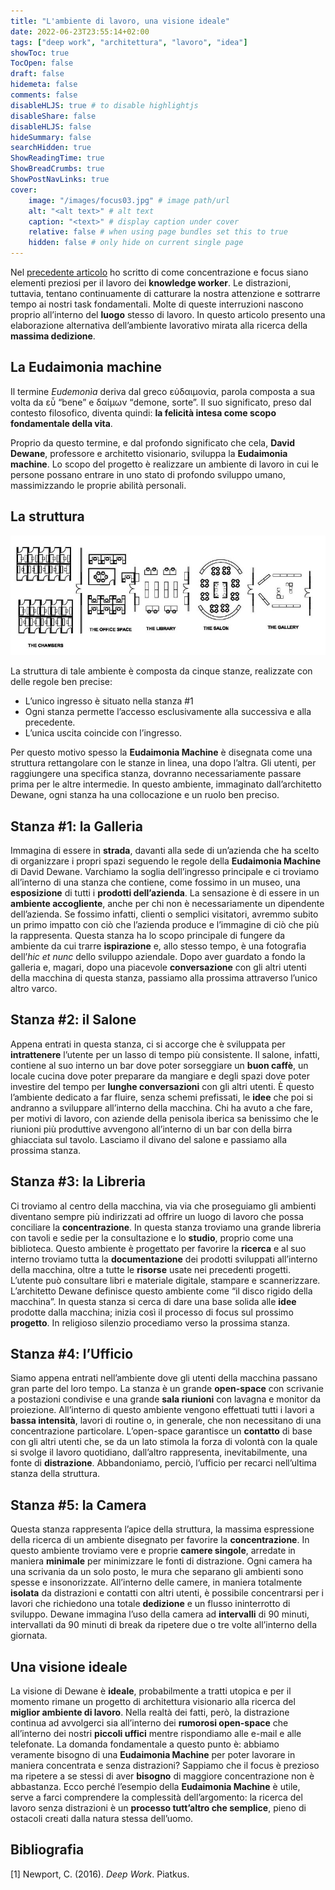 ```yaml
---
title: "L'ambiente di lavoro, una visione ideale"
date: 2022-06-23T23:55:14+02:00
tags: ["deep work", "architettura", "lavoro", "idea"]
showToc: true
TocOpen: false
draft: false
hidemeta: false
comments: false
disableHLJS: true # to disable highlightjs
disableShare: false
disableHLJS: false
hideSummary: false
searchHidden: true
ShowReadingTime: true
ShowBreadCrumbs: true
ShowPostNavLinks: true
cover:
    image: "/images/focus03.jpg" # image path/url
    alt: "<alt text>" # alt text
    caption: "<text>" # display caption under cover
    relative: false # when using page bundles set this to true
    hidden: false # only hide on current single page
---
```

Nel [precedente articolo](/blog/posts/concentrazione-e-produttivit%C3%A0-di-un-knowledge-worker/) ho scritto di come concentrazione e focus siano elementi preziosi per il lavoro dei **knowledge worker**. Le distrazioni, tuttavia, tentano continuamente di catturare la nostra attenzione e sottrarre tempo ai nostri task fondamentali. Molte di queste interruzioni nascono proprio all’interno del **luogo** stesso di lavoro. In questo articolo presento una elaborazione alternativa dell’ambiente lavorativo mirata alla ricerca della **massima dedizione**.

## La **Eudaimonia machine**

Il termine *Eudemonìa* deriva dal greco εὐδαιμονία, parola composta a sua volta da εὖ “bene” e δαίμων “demone, sorte”.  Il suo significato, preso dal contesto filosofico, diventa quindi: **la felicità intesa come scopo fondamentale della vita**.

Proprio da questo termine, e dal profondo significato che cela, **David Dewane**, professore e architetto visionario, sviluppa la **Eudaimonia machine**. Lo scopo del progetto è realizzare un ambiente di lavoro in cui le persone possano entrare in uno stato di profondo sviluppo umano, massimizzando le proprie abilità personali. 

## La struttura

![eudaimonia machine](/images/focus02.jpg)

La struttura di tale ambiente è composta da cinque stanze, realizzate con delle regole ben precise:

- L’unico ingresso è situato nella stanza #1
- Ogni stanza permette l’accesso esclusivamente alla successiva e alla precedente.
- L’unica uscita coincide con l’ingresso.

Per questo motivo spesso la **Eudaimonia Machine** è disegnata come una struttura rettangolare con le stanze in linea, una dopo l’altra. Gli utenti, per raggiungere una specifica stanza, dovranno necessariamente passare prima per le altre intermedie. In questo ambiente, immaginato dall’architetto Dewane, ogni stanza ha una collocazione e un ruolo ben preciso.

## Stanza #1: la Galleria

Immagina di essere in **strada**, davanti alla sede di un’azienda che ha scelto di organizzare i propri spazi seguendo le regole della **Eudaimonia Machine** di David Dewane. Varchiamo la soglia dell’ingresso principale e ci troviamo all’interno di una stanza che contiene, come fossimo in un museo, una **esposizione** di tutti i **prodotti dell’azienda**. La sensazione è di essere in un **ambiente accogliente**, anche per chi non è necessariamente un dipendente dell’azienda. Se fossimo infatti, clienti o semplici visitatori, avremmo subito un primo impatto con ciò che l’azienda produce e l’immagine di ciò che più la rappresenta. Questa stanza ha lo scopo principale di fungere da ambiente da cui trarre **ispirazione** e, allo stesso tempo, è una fotografia dell’*hic et nunc* dello sviluppo aziendale. Dopo aver guardato a fondo la galleria e, magari, dopo una piacevole **conversazione** con gli altri utenti della macchina di questa stanza, passiamo alla prossima attraverso l’unico altro varco.

## Stanza #2: il Salone

Appena entrati in questa stanza, ci si accorge che è sviluppata per **intrattenere** l’utente per un lasso di tempo più consistente. Il salone, infatti, contiene al suo interno un bar dove poter sorseggiare un **buon caffè**, un locale cucina dove poter preparare da mangiare e degli spazi dove poter investire del tempo per **lunghe conversazioni** con gli altri utenti. È questo l’ambiente dedicato a far fluire, senza schemi prefissati, le **idee** che poi si andranno a sviluppare all’interno della macchina. Chi ha avuto a che fare, per motivi di lavoro, con aziende della penisola iberica sa benissimo che le riunioni più produttive avvengono all’interno di un bar con della birra ghiacciata sul tavolo. Lasciamo il divano del salone e passiamo alla prossima stanza.

## Stanza #3: la Libreria

Ci troviamo al centro della macchina, via via che proseguiamo gli ambienti diventano sempre più indirizzati ad offrire un luogo di lavoro che possa conciliare la **concentrazione**. In questa stanza troviamo una grande libreria con tavoli e sedie per la consultazione e lo **studio**, proprio come una biblioteca. Questo ambiente è progettato per favorire la **ricerca** e al suo interno troviamo tutta la **documentazione** dei prodotti sviluppati all’interno della macchina, oltre a tutte le **risorse** usate nei precedenti progetti. L’utente può consultare libri e materiale digitale, stampare e scannerizzare. L’architetto Dewane definisce questo ambiente come “il disco rigido della macchina”. In questa stanza si cerca di dare una base solida alle **idee** prodotte dalla macchina; inizia così il processo di focus sul prossimo **progetto**. In religioso silenzio procediamo verso la prossima stanza.

## Stanza #4: l’Ufficio

Siamo appena entrati nell’ambiente dove gli utenti della macchina passano gran parte del loro tempo. La stanza è un grande **open-space** con scrivanie a postazioni condivise e una grande **sala riunioni** con lavagna e monitor da proiezione. All’interno di questo ambiente vengono effettuati tutti i lavori a **bassa intensità**, lavori di routine o, in generale, che non necessitano di una concentrazione particolare. L’open-space garantisce un **contatto** di base con gli altri utenti che, se da un lato stimola la forza di volontà con la quale si svolge il lavoro quotidiano, dall’altro rappresenta, inevitabilmente, una fonte di **distrazione**. Abbandoniamo, perciò, l’ufficio per recarci nell’ultima stanza della struttura.

## Stanza #5: la Camera

Questa stanza rappresenta l’apice della struttura, la massima espressione della ricerca di un ambiente disegnato per favorire la **concentrazione**. In questo ambiente troviamo vere e proprie **camere singole**, arredate in maniera **minimale** per minimizzare le fonti di distrazione. Ogni camera ha una scrivania da un solo posto, le mura che separano gli ambienti sono spesse e insonorizzate. All’interno delle camere, in maniera totalmente **isolata** da distrazioni e contatti con altri utenti, è possibile concentrarsi per i lavori che richiedono una totale **dedizione** e un flusso ininterrotto di sviluppo. Dewane immagina l’uso della camera ad **intervalli** di 90 minuti, intervallati da 90 minuti di break da ripetere due o tre volte all’interno della giornata.

## Una visione ideale

La visione di Dewane è **ideale**, probabilmente a tratti utopica e per il momento rimane un progetto di architettura visionario alla ricerca del **miglior ambiente di lavoro**. Nella realtà dei fatti, però, la distrazione continua ad avvolgerci sia all’interno dei **rumorosi open-space** che all’interno dei nostri **piccoli uffici** mentre rispondiamo alle e-mail e alle telefonate. La domanda fondamentale a questo punto è: abbiamo veramente bisogno di una **Eudaimonia Machine** per poter lavorare in maniera concentrata e senza distrazioni? Sappiamo che il focus è prezioso ma ripetere a se stessi di aver **bisogno** di maggiore concentrazione non è abbastanza. Ecco perché l’esempio della **Eudaimonia Machine** è utile, serve a farci comprendere la complessità dell’argomento: la ricerca del lavoro senza distrazioni è un **processo tutt’altro che semplice**, pieno di ostacoli creati dalla natura stessa dell’uomo.

## Bibliografia
[1] Newport, C. (2016). *Deep Work*. Piatkus.

